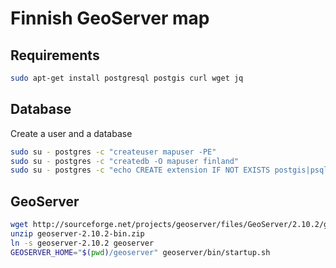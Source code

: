 # Finnish GeoServer map

## Requirements

```bash
sudo apt-get install postgresql postgis curl wget jq
```

## Database

Create a user and a database

```bash
sudo su - postgres -c "createuser mapuser -PE"
sudo su - postgres -c "createdb -O mapuser finland"
sudo su - postgres -c "echo CREATE extension IF NOT EXISTS postgis|psql finland"
```

## GeoServer

```bash
wget http://sourceforge.net/projects/geoserver/files/GeoServer/2.10.2/geoserver-2.10.2-bin.zip
unzip geoserver-2.10.2-bin.zip
ln -s geoserver-2.10.2 geoserver
GEOSERVER_HOME="$(pwd)/geoserver" geoserver/bin/startup.sh
```

